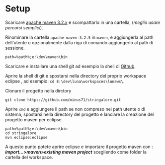 # Setup
Scaricare [apache maven 3.2.x](https://maven.apache.org/download.cgi?Preferred=ftp://mirror.reverse.net/pub/apache/) e scompattarlo in una cartella, (_meglio usare percorsi semplici_).

Rinominare la cartella `apache-maven-3.2.5` in `maven`, e aggiungerla al path dell'utente o opzionalmente dalla riga di comando aggiungerlo al path di sessione.

	path=%path%;e:\dev\maven\bin


Scaricare e installare una shell git ad esempio la shell di [Github](https://windows.github.com/).

Aprire la shell di git e spostarsi nella directory del proprio workspace eclipse , ad esempio: `cd E:\dev\luna\workspaces\lunaws\`.

Clonare il progetto nella dirctory

	git clone https://github.com/minus71/stringalore.git

Aprire `cmd` e aggiungere il path se non compreso nei path utente o di sistema, spostarsi nella directory del progetto e lanciare la creazione del progetto maven per eclipse.

	path=%path%;e:\dev\maven\bin
	cd stringalore
	mvn eclipse:eclipse



A questo punto potete aprire eclipse e importare il progetto maven con :
_**import...>maven>existing maven project**_ scegliendo come folder la cartella del workspace.






